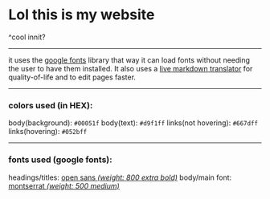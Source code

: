 # Lol this is my website
^cool innit?

---
it uses the [google fonts](https://fonts.google.com "google fonts this way") library that way it can load fonts without needing the user to have them installed. It also uses a [live markdown translator](https://md-block.verou.me/ "its called 'md-block'. You can see it in the code if you look.") for quality-of-life and to edit pages faster.

---
### colors used (in HEX):
body(background): `#00051f`
body(text): `#d9f1ff`
links(not hovering): `#667dff`
links(hovering): `#052bff`

---
### fonts used (google fonts):
headings/titles: [open sans *(weight: 800 extra bold)*](https://fonts.google.com/specimen/Open+Sans)
body/main font: [montserrat *(weight: 500 medium)*](https://fonts.google.com/specimen/Montserrat)
